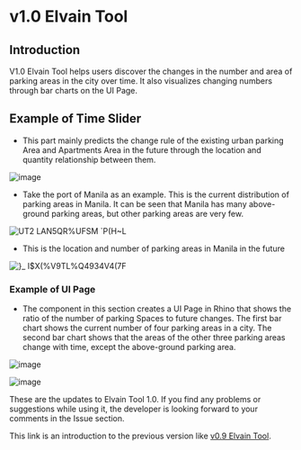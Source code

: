 # v1.0 Elvain Tool

## Introduction

V1.0 Elvain Tool helps users discover the changes in the number and area of parking areas in the city over time. It also visualizes changing numbers through bar charts on the UI Page.

## Example of Time Slider

- This part mainly predicts the change rule of the existing urban parking Area and Apartments Area in the future through the location and quantity relationship between them. 

![image](https://user-images.githubusercontent.com/88922796/134769852-d0d48386-4353-400b-a795-bc8f071b3d53.png)

- Take the port of Manila as an example. This is the current distribution of parking areas in Manila. It can be seen that Manila has many above-ground parking areas, but other parking areas are very few.

![UT2 LAN5QR%UFSM `P(H~L](https://user-images.githubusercontent.com/88922796/135217031-bb140511-ce5c-4266-940d-99315c7031c5.png)

- This is the location and number of parking areas in Manila in the future

![}_ I$X(%V9TL%Q4934V4(7F](https://user-images.githubusercontent.com/88922796/135211045-e056ebcb-9491-4fe4-abc4-8b73533d8cf4.png)

### Example of UI Page

- The component in this section creates a UI Page in Rhino that shows the ratio of the number of parking Spaces to future changes. The first bar chart shows the current number of four parking areas in a city. The second bar chart shows that the areas of the other three parking areas change with time, except the above-ground parking area.

![image](https://user-images.githubusercontent.com/88922796/134772127-1e3b6a24-5c0c-416c-9993-8835ad2597e7.png)

![image](https://user-images.githubusercontent.com/88922796/134772130-09024960-636c-4fde-b029-958c20e0b6f4.png)

These are the updates to Elvain Tool 1.0. If you find any problems or suggestions while using it, the developer is looking forward to your comments in the Issue section.

This link is an introduction to the previous version like [v0.9 Elvain Tool](https://github.com/ZYG15552858099/Elvain-Mapping-Tool/commit/bd4321adb5967154f0d3e4f5b6d8e5d1abb503de).

